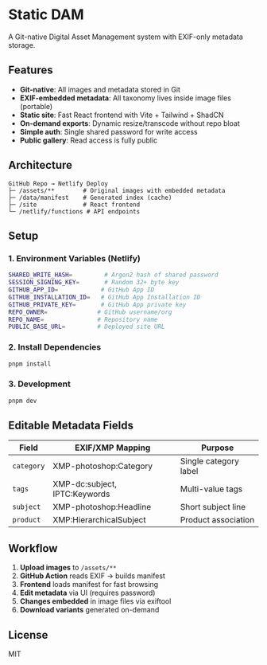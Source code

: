 # Static DAM

A Git-native Digital Asset Management system with EXIF-only metadata storage.

## Features

- **Git-native**: All images and metadata stored in Git
- **EXIF-embedded metadata**: All taxonomy lives inside image files (portable)
- **Static site**: Fast React frontend with Vite + Tailwind + ShadCN
- **On-demand exports**: Dynamic resize/transcode without repo bloat
- **Simple auth**: Single shared password for write access
- **Public gallery**: Read access is fully public

## Architecture

```
GitHub Repo → Netlify Deploy
├─ /assets/**        # Original images with embedded metadata
├─ /data/manifest    # Generated index (cache)
├─ /site             # React frontend
└─ /netlify/functions # API endpoints
```

## Setup

### 1. Environment Variables (Netlify)

```bash
SHARED_WRITE_HASH=         # Argon2 hash of shared password
SESSION_SIGNING_KEY=       # Random 32+ byte key
GITHUB_APP_ID=            # GitHub App ID
GITHUB_INSTALLATION_ID=   # GitHub App Installation ID
GITHUB_PRIVATE_KEY=       # GitHub App private key
REPO_OWNER=              # GitHub username/org
REPO_NAME=               # Repository name
PUBLIC_BASE_URL=         # Deployed site URL
```

### 2. Install Dependencies

```bash
pnpm install
```

### 3. Development

```bash
pnpm dev
```

## Editable Metadata Fields

| Field | EXIF/XMP Mapping | Purpose |
|-------|-----------------|---------|
| `category` | XMP-photoshop:Category | Single category label |
| `tags` | XMP-dc:subject, IPTC:Keywords | Multi-value tags |
| `subject` | XMP-photoshop:Headline | Short subject line |
| `product` | XMP:HierarchicalSubject | Product association |

## Workflow

1. **Upload images** to `/assets/**`
2. **GitHub Action** reads EXIF → builds manifest
3. **Frontend** loads manifest for fast browsing
4. **Edit metadata** via UI (requires password)
5. **Changes embedded** in image files via exiftool
6. **Download variants** generated on-demand

## License

MIT